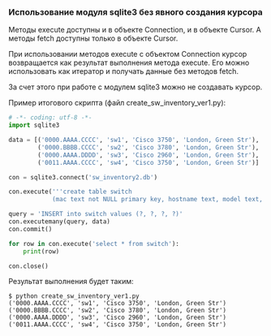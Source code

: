 ### Использование модуля sqlite3 без явного создания курсора

Методы execute доступны и в объекте Connection, и в объекте Cursor.
А методы fetch доступны только в объекте Cursor.

При использовании методов execute с объектом Connection курсор возвращается как результат выполнения метода execute.
Его можно использовать как итератор и получать данные без методов fetch.

За счет этого при работе с модулем sqlite3 можно не создавать курсор.

Пример итогового скрипта (файл create_sw_inventory_ver1.py):
```python
# -*- coding: utf-8 -*-
import sqlite3

data = [('0000.AAAA.CCCC', 'sw1', 'Cisco 3750', 'London, Green Str'),
        ('0000.BBBB.CCCC', 'sw2', 'Cisco 3780', 'London, Green Str'),
        ('0000.AAAA.DDDD', 'sw3', 'Cisco 2960', 'London, Green Str'),
        ('0011.AAAA.CCCC', 'sw4', 'Cisco 3750', 'London, Green Str')]

con = sqlite3.connect('sw_inventory2.db')

con.execute('''create table switch
            (mac text not NULL primary key, hostname text, model text, location text)''')

query = 'INSERT into switch values (?, ?, ?, ?)'
con.executemany(query, data)
con.commit()

for row in con.execute('select * from switch'):
    print(row)

con.close()

```

Результат выполнения будет таким:
```
$ python create_sw_inventory_ver1.py
('0000.AAAA.CCCC', 'sw1', 'Cisco 3750', 'London, Green Str')
('0000.BBBB.CCCC', 'sw2', 'Cisco 3780', 'London, Green Str')
('0000.AAAA.DDDD', 'sw3', 'Cisco 2960', 'London, Green Str')
('0011.AAAA.CCCC', 'sw4', 'Cisco 3750', 'London, Green Str')
```

